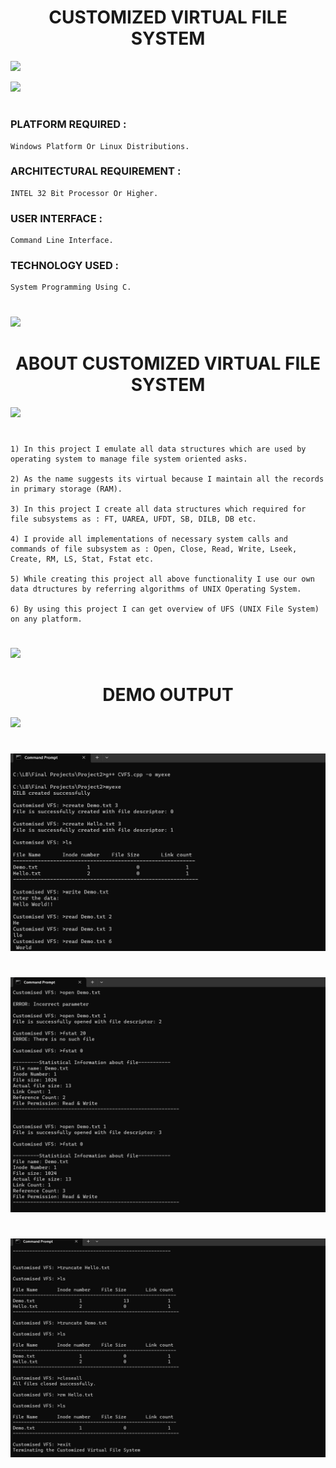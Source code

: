 <div align="center">
    <h1>CUSTOMIZED VIRTUAL FILE SYSTEM</h1>
    <!--<i>A collective list of free APIs for use in software and web development</i>-->
</div>

![](https://i.imgur.com/waxVImv.png)




![](https://i.imgur.com/waxVImv.png)

#

### PLATFORM REQUIRED :   
```
Windows Platform Or Linux Distributions.
```
### ARCHITECTURAL REQUIREMENT :  
```
INTEL 32 Bit Processor Or Higher.
```
### USER INTERFACE :             
```
Command Line Interface.
```
### TECHNOLOGY USED : 
```
System Programming Using C.
```
#
![](https://i.imgur.com/waxVImv.png)


<div align="center">
    <h1>ABOUT CUSTOMIZED VIRTUAL FILE SYSTEM</h1>
</div>

![](https://i.imgur.com/waxVImv.png)

#

```
1) In this project I emulate all data structures which are used by operating system to manage file system oriented asks.

2) As the name suggests its virtual because I maintain all the records in primary storage (RAM).

3) In this project I create all data structures which required for file subsystems as : FT, UAREA, UFDT, SB, DILB, DB etc.

4) I provide all implementations of necessary system calls and commands of file subsystem as : Open, Close, Read, Write, Lseek, Create, RM, LS, Stat, Fstat etc.

5) While creating this project all above functionality I use our own data dtructures by referring algorithms of UNIX Operating System.

6) By using this project I can get overview of UFS (UNIX File System) on any platform.
```

#
![](https://i.imgur.com/waxVImv.png)


<div align="center">
    <h1>DEMO OUTPUT</h1>
</div>

![](https://i.imgur.com/waxVImv.png)

#

![](CVFS1.png)

#

![](CVFS2.png)

#

![](CVFS3.png)
